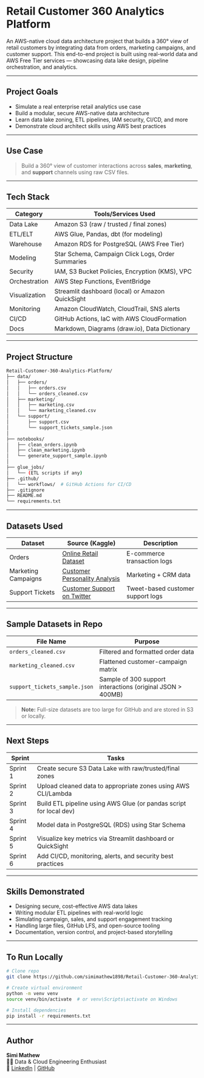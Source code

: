 # Retail Customer 360 Analytics Platform

An AWS-native cloud data architecture project that builds a 360° view of retail customers by integrating data from orders, marketing campaigns, and customer support. This end-to-end project is built using real-world data and AWS Free Tier services — showcasing data lake design, pipeline orchestration, and analytics.

---

## Project Goals

- Simulate a real enterprise retail analytics use case  
- Build a modular, secure AWS-native data architecture  
- Learn data lake zoning, ETL pipelines, IAM security, CI/CD, and more  
- Demonstrate cloud architect skills using AWS best practices  

---

## Use Case

> Build a 360° view of customer interactions across **sales**, **marketing**, and **support** channels using raw CSV files.

---

## Tech Stack

| Category        | Tools/Services Used                                                                 |
|----------------|--------------------------------------------------------------------------------------|
| Data Lake    | Amazon S3 (raw / trusted / final zones)                                             |
| ETL/ELT      | AWS Glue, Pandas, dbt (for modeling)                                                 |
| Warehouse    | Amazon RDS for PostgreSQL (AWS Free Tier)                                           |
| Modeling     | Star Schema, Campaign Click Logs, Order Summaries                                   |
| Security     | IAM, S3 Bucket Policies, Encryption (KMS), VPC                                       |
| Orchestration| AWS Step Functions, EventBridge                                                      |
| Visualization| Streamlit dashboard (local) or Amazon QuickSight                                     |
| Monitoring   | Amazon CloudWatch, CloudTrail, SNS alerts                                            |
| CI/CD        | GitHub Actions, IaC with AWS CloudFormation                                          |
| Docs         | Markdown, Diagrams (draw.io), Data Dictionary                                        |

---

## Project Structure

```bash
Retail-Customer-360-Analytics-Platform/
├── data/
│   ├── orders/
│   │   ├── orders.csv
│   │   └── orders_cleaned.csv
│   ├── marketing/
│   │   ├── marketing.csv
│   │   └── marketing_cleaned.csv
│   └── support/
│       ├── support.csv
│       └── support_tickets_sample.json
│
├── notebooks/
│   ├── clean_orders.ipynb
│   ├── clean_marketing.ipynb
│   └── generate_support_sample.ipynb
│
├── glue_jobs/
│   └── (ETL scripts if any)
├── .github/
│   └── workflows/  # GitHub Actions for CI/CD
├── .gitignore
├── README.md
└── requirements.txt
```

---

## Datasets Used

| Dataset              | Source (Kaggle)                                                                 | Description                                 |
|----------------------|----------------------------------------------------------------------------------|---------------------------------------------|
| Orders               | [Online Retail Dataset](https://www.kaggle.com/datasets/carrie1/ecommerce-data) | E-commerce transaction logs                 |
| Marketing Campaigns  | [Customer Personality Analysis](https://www.kaggle.com/datasets/imakash3011/customer-personality-analysis) | Marketing + CRM data                        |
| Support Tickets      | [Customer Support on Twitter](https://www.kaggle.com/datasets/thoughtvector/customer-support-on-twitter) | Tweet-based customer support logs           |

---

## Sample Datasets in Repo

| File Name                              | Purpose                  |
|----------------------------------------|--------------------------|
| `orders_cleaned.csv`                   | Filtered and formatted order data   |
| `marketing_cleaned.csv`                | Flattened customer-campaign matrix |
| `support_tickets_sample.json`          | Sample of 300 support interactions (original JSON > 400MB) |

> **Note:** Full-size datasets are too large for GitHub and are stored in S3 or locally.

---

## Next Steps

| Sprint       | Tasks                                                             |
|--------------|-------------------------------------------------------------------|
| Sprint 1     | Create secure S3 Data Lake with raw/trusted/final zones           |
| Sprint 2     | Upload cleaned data to appropriate zones using AWS CLI/Lambda     |
| Sprint 3     | Build ETL pipeline using AWS Glue (or pandas script for local dev)|
| Sprint 4     | Model data in PostgreSQL (RDS) using Star Schema                  |
| Sprint 5     | Visualize key metrics via Streamlit dashboard or QuickSight       |
| Sprint 6     | Add CI/CD, monitoring, alerts, and security best practices        |

---

## Skills Demonstrated

- Designing secure, cost-effective AWS data lakes  
- Writing modular ETL pipelines with real-world logic  
- Simulating campaign, sales, and support engagement tracking  
- Handling large files, GitHub LFS, and open-source tooling  
- Documentation, version control, and project-based storytelling  

---

## To Run Locally

```bash
# Clone repo
git clone https://github.com/simimathew1898/Retail-Customer-360-Analytics-Platform.git

# Create virtual environment
python -m venv venv
source venv/bin/activate  # or venv\Scripts\activate on Windows

# Install dependencies
pip install -r requirements.txt
```

---

## Author

**Simi Mathew**  
👨‍💻 Data & Cloud Engineering Enthusiast  
🔗 [LinkedIn](https://www.linkedin.com/in/simimathew1898/) | [GitHub](https://github.com/simimathew1898)
